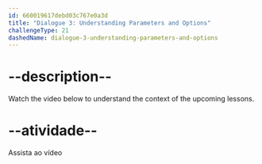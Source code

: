 ```yaml
---
id: 660019617debd03c767e0a3d
title: "Dialogue 3: Understanding Parameters and Options"
challengeType: 21
dashedName: dialogue-3-understanding-parameters-and-options
---
```


# --description--

Watch the video below to understand the context of the upcoming lessons.

# --atividade--

Assista ao vídeo

